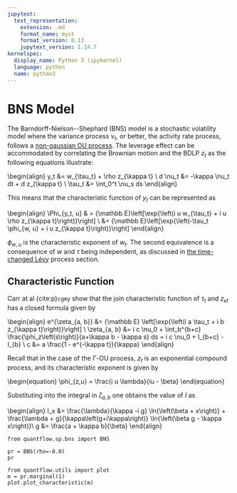 ```yaml
---
jupytext:
  text_representation:
    extension: .md
    format_name: myst
    format_version: 0.13
    jupytext_version: 1.14.7
kernelspec:
  display_name: Python 3 (ipykernel)
  language: python
  name: python3
---
```


# BNS Model

The Barndorff-Nielson--Shephard (BNS) model is a stochastic volatility model where the variance process $\nu_t$, or better, the activity rate process, follows a [non-gaussian OU process](./ou.md). The leverage effect can be accommodated by correlating the Brownian motion and the BDLP $z_t$ as the following equations illustrate:

\begin{align}
    y_t &= w_{\tau_t} + \rho z_{\kappa t} \\
    d \nu_t &= -\kappa \nu_t dt + d z_{\kappa t} \\
    \tau_t &= \int_0^t \nu_s ds
\end{align}

This means that the characteristic function of $y_t$ can be represented as

\begin{align}
    \Phi_{y_t, u} & = {\mathbb E}\left[\exp{\left(i u w_{\tau_t} + i u \rho z_{\kappa t}\right)}\right] \\
    &= {\mathbb E}\left[\exp{\left(-\tau_t \phi_{w, u} + i u z_{\kappa t}\right)}\right]
\end{align}

$\phi_{w, u}$ is the characteristic exponent of $w_t$. The second equivalence is a consequence of $w$ and $\tau$ being independent, as discussed in [the time-changed Lévy](./levy.md) process section.

## Characteristic Function

Carr at al {cite:p}`cgmy` show that the join characteristic function of $\tau_t$ and $z_{\kappa t}$ has a closed formula given by

\begin{align}
    e^{\zeta_{a, b}} &= {\mathbb E} \left[\exp{\left(i a \tau_t + i b z_{\kappa t}\right)}\right] \\
    \zeta_{a, b} &= i c \nu_0 + \int_b^{b+c} \frac{\phi_z\left(s\right)}{a+\kappa b - \kappa s} ds = i c \nu_0 + I_{b+c} - I_{b} \\
    c &= a \frac{1 - e^{-\kappa t}}{\kappa}
\end{align}

Recall that in the case of the $\Gamma$-OU process, $z_t$ is an exponential compound process, and its characteristic exponent is given by

\begin{equation}
    \phi_{z,u} = \frac{i u \lambda}{iu - \beta}
\end{equation}

Substituting into the integral in $\zeta_{a,b}$ one obtains the value of $I$ as

\begin{align}
I_x &= \frac{\lambda}{\kappa -i g} \ln{\left(\beta + x\right)} + \frac{\lambda + g}{\kappa\left(g+i\kappa\right)} \ln{\left(\beta g - \kappa x\right)}\\
g &= \frac{a + \kappa b}{\beta}
\end{align}

```{code-cell} ipython3
from quantflow.sp.bns import BNS

pr = BNS(rho=-0.0)
pr
```

```{code-cell} ipython3
from quantflow.utils import plot
m = pr.marginal(1)
plot.plot_characteristic(m)
```

```{code-cell} ipython3

```
